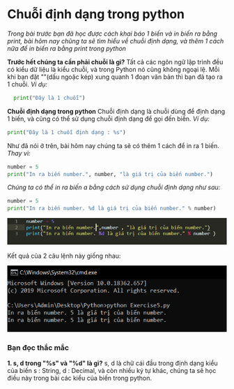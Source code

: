# Chuỗi định dạng trong python #

*Trong bài trước bạn đã học được cách khai báo 1 biến và in biến ra bằng print, bài hôm nay chũng ta sẽ tìm hiểu về chuỗi định dạng, và thêm 1 cách nữa để in biến ra bằng print trong python*

**Trước hết chúng ta cần phải chuỗi là gì?**
Tất cả các ngôn ngữ lập trình đều có kiểu dữ liệu là kiểu chuỗi, và trong Python nó cũng không ngoại lệ. Mỗi khi bạn đặt ""(dấu ngoặc kép) xung quanh 1 đoạn văn bản thì bạn đã tạo ra 1 chuỗi.
*Ví dụ:*
```Python
  print("Đây là 1 chuỗi")
```

**Chuỗi định dạng trong python**
Chuỗi định dạng là chuỗi dùng để định dạng 1 biến, và cũng có thể sử dụng chuỗi định dạng để gọi đến biến.
*Ví dụ:*
```Python
print("Đây là 1 chuỗi định dạng : %s")
```
Như đã nói ở trên, bài hôm nay chúng ta sẽ có thêm 1 cách để in ra 1 biến.
*Thay vì:*
```Python
number = 5
print("In ra biến number.", number, "là giá trị của biến number.")
```
*Chúng ta có thể in ra biến a bằng cách sử dụng chuỗi định dạng như sau:*
```Python
number = 5
print("In ra biến number. %d là giá trị của biến number." % number)
```

![picture alt](./image/1.PNG)

Kết quả của 2 câu lệnh này giống nhau:

![picture alt](./image/2.PNG)

### Bạn đọc thắc mắc ###
**1. s, d trong "%s" và "%d" là gì?**
  s, d là chữ cái đầu trong định dạng kiểu của biến s : String, d : Decimal, và còn nhiều ký tự khác, chúng ta sẽ học điều này trong bài các kiểu của biến trong python.
